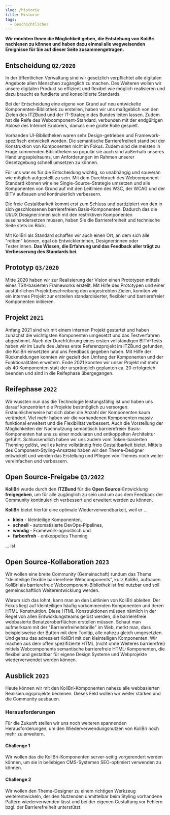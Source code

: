 ```yaml
---
slug: /historie
title: Historie
tags:
  - Geschichtliches
---
```


**Wir möchten Ihnen die Möglichkeit geben, die Entstehung von KoliBri nachlesen zu können und haben dazu einmal alle wegweisenden Ereignisse für Sie auf dieser Seite zusammengetragen.**

## Entscheidung `Q2/2020`

In der öffentlichen Verwaltung sind wir gesetzlich verpflichtet alle digitalen Angebote allen Menschen zugänglich zu machen. Des Weiteren wollen wir unsere digitalen Produkt so effizient und flexibel wie möglich realisieren und dazu braucht es fundierte und konsolidierte Standards.

Bei der Entscheidung eine eigene von Grund auf neu entwickelte Komponenten-Bibliothek zu erstellen, haben wir uns maßgeblich von den Zielen des ITZBund und der IT-Strategie des Bundes leiten lassen. Zudem hat die Reife des Webcomponent-Standard, verbunden mit der endgültigen Ablöse des Internet Explorers, damals eine große Rolle gespielt.

Vorhanden UI-Bibliotheken waren sehr Design-getrieben und Framework-spezifisch entwickelt worden. Die semantische Barrierefreiheit stand bei der Konstruktion von Komponenten nicht im Fokus. Zudem sind die meisten in Frage kommenden Bibliotheken so populär sie auch sind außerhalb unseres Handlungsspielraums, um Anforderungen im Rahmen unserer Gesetzgebung schnell umsetzen zu können.

Für uns war es für die Entscheidung wichtig, so unabhängig und souverän wie möglich aufgestellt zu sein. Mit dem Durchbruch des Webcomponent-Standard können wir eine Single-Source-Strategie umsetzen und alle Komponenten von Grund auf mit den Leitlinien des W3C, der WCAG und der BITV aufbauen und kontinuierlich verbessern.

Die freie Gestaltbarkeit kommt erst zum Schluss und partizipiert von den in sich geschlossenen barrierefreien Basis-Komponenten. Dadurch das die UI/UX Designer:innen sich mit den restriktiven Komponenten auseinandersetzen müssen, haben Sie die Barrierefreiheit und technische Seite stets im Blick.

Mit KoliBri als Standard schaffen wir auch einen Ort, an dem sich alle "reiben" können, egal ob Entwickler:innen, Designer:innen oder Tester:innen. **Das Wissen, die Erfahrung und das Feedback aller trägt zu Verbesserung des Standards bei.**

## Prototyp `Q3/2020`

Mitte 2020 haben wir zur Realisierung der Vision einen Prototypen mittels eines TSX-basierten Frameworks erstellt. Mit Hilfe des Prototypen und einer ausführlichen Projektbeschreibung den angestrebten Zielen, konnten wir ein internes Projekt zur erstellen standardisierter, flexibler und barrierefreier Komponenten initiieren.

## Projekt `2021`

Anfang 2021 sind wir mit einem internen Projekt gestartet und haben zunächst die wichtigsten Komponenten umgesetzt und das Testverfahren abgestimmt. Nach der Durchführung eines ersten vollständigen BITV-Tests haben wir im Laufe des Jahres erste Referenzprojekt im ITZBund gefunden, die KoliBri einsetzten und uns Feedback gegeben haben. Mit Hilfe der Rückmeldungen konnten wir gezielt den Umfang der Komponenten und der Funktionalitäten erweitern. Ende 2021 konnten wir unser Projekt mit mehr als 40 Komponenten statt der ursprünglich geplanten ca. 20 erfolgreich beenden und sind in die Reifephase übergegangen.

## Reifephase `2022`

Wir wussten nun das die Technologie leistungsfähig ist und haben uns darauf konzentriert die Projekte bestmöglich zu versorgen.
Erstaunlicherweise hat sich dabei die Anzahl der Komponenten kaum verändert. Viel mehr haben wir die vorhandenen Komponenten massiv
funktional erweitert und die Flexibilität verbessert. Auch die Vorstellung der Möglichkeiten der Nachnutzung semantisch barrierefreier Basis-Komponenten hat uns zu einer modularen und entkoppelten Architektur geführt. Schlussendlich haben wir uns zudem vom Token-basierten Theming gelöst, weil es keine vollständig freie Gestaltbarkeit bietet. Mittels des Component-Styling-Ansatzes haben wir den Theme-Designer entwickelt und werden das Erstellung und Pflegen von Themes noch weiter vereinfachen und verbessern.

## Open Source-Freigabe `Q3/2022`

**KoliBri** wurde durch den **ITZBund** für die **Open Source**-Entwicklung **freigegeben**, um für alle zugänglich zu sein und um aus dem Feedback der Community kontinuierlich verbessert und erweitert werden zu können.

**KoliBri** bietet hierfür eine optimale Wiederverwendbarkeit, weil er …

- **klein** - <span class="text-gray-500">kleinteilige Komponenten</span>,
- **schnell** - <span class="text-gray-500">automatisierte DevOps-Pipelines</span>,
- **wendig** - <span class="text-gray-500">Framework-agnostisch</span> und
- **farbenfroh** - <span class="text-gray-500">entkoppeltes Theming</span>

… ist.

## Open Source-Kollaboration `2023`

Wir wollen eine breite Community (Gemeinschaft) rundum das Thema "kleinteilige flexible barrierefreie Webcomponents", kurz KoliBri, aufbauen. KoliBri als barrierefreie Webcomponent-Bibliothek ist frei nutzbar und soll gemeinschaftlich Weiterentwicklung werden.

Warum sich das lohnt, kann man an den Leitlinien von KoliBri ableiten. Der Fokus liegt auf kleinteiligen häufig vorkommenden Komponenten und deren HTML-Konstruktion. Diese HTML-Konstruktionen müssen nämlich in der Regel von allen Entwicklungsteams gelöst werden, die barrierefreie webbasierte Benutzeroberflächen erstellen müssen. Schaut man aufmerksam mit der "Barrierefreiheitsbrille" im Web, merkt man, dass beispielsweise der Button mit dem Tooltip, alle nahezu gleich umgesetzten.
Und genau das adressiert KoliBri mit den kleinteiligen Komponenten. Wir machen aus dem offen spezifizierte HTML (nicht ohne Weiteres barrierefrei) mittels Webcomponents semantische barrierefreie HTML-Komponenten, die flexibel und gestaltbar für eigene Design Systeme und Webprojekte wiederverwendet werden können.

## Ausblick `2023`

Heute können wir mit den KoliBri-Komponenten nahezu alle webbasierten Realisierungsprojekte bedienen. Dieses Feld wollen wir weiter stärken und die Community ausbauen.

### Herausforderungen

Für die Zukunft stellen wir uns noch weiteren spannenden Herausforderungen, um den Wiederverwendungsnutzen von KoliBri noch mehr zu erweitern.

#### Challenge 1

Wir wollen das die KoliBri-Komponenten server-seitig vorgerendert werden können, um sie in beliebigen CMS-Systemen SEO-optimiert verwenden zu können.

#### Challenge 2

Wir wollen den Theme-Designer zu einem richtigen Werkzeug weiterentwickeln, der den Nutzenden unmittelbar beim Styling vorhandene Pattern wiederverwenden lässt und bei der eigenen Gestaltung vor Fehlern bzgl. der Barrierefreiheit unterstützt.
